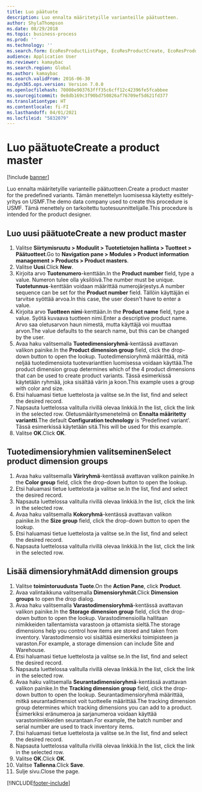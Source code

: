 ```yaml
---
title: Luo päätuote
description: Luo ennalta määritetyille varianteille päätuotteen.
author: ShylaThompson
ms.date: 08/29/2018
ms.topic: business-process
ms.prod: ''
ms.technology: ''
ms.search.form: EcoResProductListPage, EcoResProductCreate, EcoResProductDetails, EcoResProductInventoryDimensionGroups
audience: Application User
ms.reviewer: kamaybac
ms.search.region: Global
ms.author: kamaybac
ms.search.validFrom: 2016-06-30
ms.dyn365.ops.version: Version 7.0.0
ms.openlocfilehash: 70008e903763fff35c6cff12c42396fe5fcabbee
ms.sourcegitcommit: 0e8db169c3f90bd750826af76709ef5d621fd377
ms.translationtype: HT
ms.contentlocale: fi-FI
ms.lasthandoff: 04/01/2021
ms.locfileid: "5832079"
---
```

# <a name="create-a-product-master"></a><span data-ttu-id="91a2a-103">Luo päätuote</span><span class="sxs-lookup"><span data-stu-id="91a2a-103">Create a product master</span></span>

[!include [banner](../../includes/banner.md)]

<span data-ttu-id="91a2a-104">Luo ennalta määritetyille varianteille päätuotteen.</span><span class="sxs-lookup"><span data-stu-id="91a2a-104">Create a product master for the predefined variants.</span></span> <span data-ttu-id="91a2a-105">Tämän menettelyn luomisessa käytetty esittely-yritys on USMF.</span><span class="sxs-lookup"><span data-stu-id="91a2a-105">The demo data company used to create this procedure is USMF.</span></span> <span data-ttu-id="91a2a-106">Tämä menettely on tarkoitettu tuotesuunnittelijalle.</span><span class="sxs-lookup"><span data-stu-id="91a2a-106">This procedure is intended for the product designer.</span></span>


## <a name="create-a-new-product-master"></a><span data-ttu-id="91a2a-107">Luo uusi päätuote</span><span class="sxs-lookup"><span data-stu-id="91a2a-107">Create a new product master</span></span>
1. <span data-ttu-id="91a2a-108">Valitse **Siirtymisruutu > Moduulit > Tuotetietojen hallinta > Tuotteet > Päätuotteet**.</span><span class="sxs-lookup"><span data-stu-id="91a2a-108">Go to **Navigation pane > Modules > Product information management > Products > Product masters**.</span></span>
2. <span data-ttu-id="91a2a-109">Valitse **Uusi**.</span><span class="sxs-lookup"><span data-stu-id="91a2a-109">Click **New**.</span></span>
3. <span data-ttu-id="91a2a-110">Kirjoita arvo **Tuotenumero**-kenttään.</span><span class="sxs-lookup"><span data-stu-id="91a2a-110">In the **Product number** field, type a value.</span></span> <span data-ttu-id="91a2a-111">Numeron tulee olla yksilöivä.</span><span class="sxs-lookup"><span data-stu-id="91a2a-111">The number must be unique.</span></span> <span data-ttu-id="91a2a-112">**Tuotetunnus**-kenttään voidaan määrittää numerojärjestys.</span><span class="sxs-lookup"><span data-stu-id="91a2a-112">A number sequence can be set for the **Product number** field.</span></span> <span data-ttu-id="91a2a-113">Tällöin käyttäjän ei tarvitse syöttää arvoa.</span><span class="sxs-lookup"><span data-stu-id="91a2a-113">In this case, the user doesn't have to enter a value.</span></span>
4. <span data-ttu-id="91a2a-114">Kirjoita arvo **Tuotteen nimi**-kenttään.</span><span class="sxs-lookup"><span data-stu-id="91a2a-114">In the **Product name** field, type a value.</span></span> <span data-ttu-id="91a2a-115">Syötä kuvaava tuotteen nimi.</span><span class="sxs-lookup"><span data-stu-id="91a2a-115">Enter a descriptive product name.</span></span> <span data-ttu-id="91a2a-116">Arvo saa oletusarvon haun nimestä, mutta käyttäjä voi muuttaa arvon.</span><span class="sxs-lookup"><span data-stu-id="91a2a-116">The value defaults to the search name, but this can be changed by the user.</span></span>
5. <span data-ttu-id="91a2a-117">Avaa haku valitsemalla **Tuotedimensioryhmä**-kentässä avattavan valikon painike.</span><span class="sxs-lookup"><span data-stu-id="91a2a-117">In the **Product dimension group** field, click the drop-down button to open the lookup.</span></span> <span data-ttu-id="91a2a-118">Tuotedimensioryhmä määrittää, mitä neljää tuotedimensiota tuotevarianttien luomisessa voidaan käyttää.</span><span class="sxs-lookup"><span data-stu-id="91a2a-118">The product dimension group determines which of the 4 product dimensions that can be used to create product variants.</span></span> <span data-ttu-id="91a2a-119">Tässä esimerkissä käytetään ryhmää, joka sisältää värin ja koon.</span><span class="sxs-lookup"><span data-stu-id="91a2a-119">This example uses a group with color and size.</span></span>
6. <span data-ttu-id="91a2a-120">Etsi haluamasi tietue luettelosta ja valitse se.</span><span class="sxs-lookup"><span data-stu-id="91a2a-120">In the list, find and select the desired record.</span></span>
7. <span data-ttu-id="91a2a-121">Napsauta luettelossa valitulla rivillä olevaa linkkiä.</span><span class="sxs-lookup"><span data-stu-id="91a2a-121">In the list, click the link in the selected row.</span></span> <span data-ttu-id="91a2a-122">Oletusmääritysmenetelmä on **Ennalta määritetty variantti**.</span><span class="sxs-lookup"><span data-stu-id="91a2a-122">The default **Configuration technology** is 'Predefined variant'.</span></span> <span data-ttu-id="91a2a-123">Tässä esimerkissä käytetään sitä.</span><span class="sxs-lookup"><span data-stu-id="91a2a-123">This will be used for this example.</span></span>
8. <span data-ttu-id="91a2a-124">Valitse **OK**.</span><span class="sxs-lookup"><span data-stu-id="91a2a-124">Click **OK**.</span></span>

## <a name="select-product-dimension-groups"></a><span data-ttu-id="91a2a-125">Tuotedimensioryhmien valitseminen</span><span class="sxs-lookup"><span data-stu-id="91a2a-125">Select product dimension groups</span></span>
1. <span data-ttu-id="91a2a-126">Avaa haku valitsemalla **Väriryhmä**-kentässä avattavan valikon painike.</span><span class="sxs-lookup"><span data-stu-id="91a2a-126">In the **Color group** field, click the drop-down button to open the lookup.</span></span>
2. <span data-ttu-id="91a2a-127">Etsi haluamasi tietue luettelosta ja valitse se.</span><span class="sxs-lookup"><span data-stu-id="91a2a-127">In the list, find and select the desired record.</span></span>
3. <span data-ttu-id="91a2a-128">Napsauta luettelossa valitulla rivillä olevaa linkkiä.</span><span class="sxs-lookup"><span data-stu-id="91a2a-128">In the list, click the link in the selected row.</span></span>
4. <span data-ttu-id="91a2a-129">Avaa haku valitsemalla **Kokoryhmä**-kentässä avattavan valikon painike.</span><span class="sxs-lookup"><span data-stu-id="91a2a-129">In the **Size group** field, click the drop-down button to open the lookup.</span></span>
5. <span data-ttu-id="91a2a-130">Etsi haluamasi tietue luettelosta ja valitse se.</span><span class="sxs-lookup"><span data-stu-id="91a2a-130">In the list, find and select the desired record.</span></span>
6. <span data-ttu-id="91a2a-131">Napsauta luettelossa valitulla rivillä olevaa linkkiä.</span><span class="sxs-lookup"><span data-stu-id="91a2a-131">In the list, click the link in the selected row.</span></span>

## <a name="add-dimension-groups"></a><span data-ttu-id="91a2a-132">Lisää dimensioryhmät</span><span class="sxs-lookup"><span data-stu-id="91a2a-132">Add dimension groups</span></span>
1. <span data-ttu-id="91a2a-133">Valitse **toimintoruudusta** **Tuote**.</span><span class="sxs-lookup"><span data-stu-id="91a2a-133">On the **Action Pane**, click **Product**.</span></span>
2. <span data-ttu-id="91a2a-134">Avaa valintaikkuna valitsemalla **Dimensioryhmät**.</span><span class="sxs-lookup"><span data-stu-id="91a2a-134">Click **Dimension groups** to open the drop dialog.</span></span>
3. <span data-ttu-id="91a2a-135">Avaa haku valitsemalla **Varastodimensioryhmä**-kentässä avattavan valikon painike.</span><span class="sxs-lookup"><span data-stu-id="91a2a-135">In the **Storage dimension group** field, click the drop-down button to open the lookup.</span></span> <span data-ttu-id="91a2a-136">Varastodimensioilla hallitaan nimikkeiden tallentamista varastoon ja ottamista sieltä.</span><span class="sxs-lookup"><span data-stu-id="91a2a-136">The storage dimensions help you control how items are stored and taken from inventory.</span></span> <span data-ttu-id="91a2a-137">Varastodimensio voi sisältää esimerkiksi toimipisteen ja varaston.</span><span class="sxs-lookup"><span data-stu-id="91a2a-137">For example, a storage dimension can include Site and Warehouse.</span></span>
4. <span data-ttu-id="91a2a-138">Etsi haluamasi tietue luettelosta ja valitse se.</span><span class="sxs-lookup"><span data-stu-id="91a2a-138">In the list, find and select the desired record.</span></span>
5. <span data-ttu-id="91a2a-139">Napsauta luettelossa valitulla rivillä olevaa linkkiä.</span><span class="sxs-lookup"><span data-stu-id="91a2a-139">In the list, click the link in the selected row.</span></span>
6. <span data-ttu-id="91a2a-140">Avaa haku valitsemalla **Seurantadimensioryhmä**-kentässä avattavan valikon painike.</span><span class="sxs-lookup"><span data-stu-id="91a2a-140">In the **Tracking dimension group** field, click the drop-down button to open the lookup.</span></span> <span data-ttu-id="91a2a-141">Seurantadimensioryhmä määrittää, mitkä seurantadimensiot voit tuotteelle määrittää.</span><span class="sxs-lookup"><span data-stu-id="91a2a-141">The tracking dimension group determines which tracking dimensions you can add to a product.</span></span> <span data-ttu-id="91a2a-142">Esimerkiksi eränumeroa ja sarjanumeroa voidaan käyttää varastonimikkeiden seurantaan.</span><span class="sxs-lookup"><span data-stu-id="91a2a-142">For example, the batch number and serial number are used to track inventory items.</span></span>
7. <span data-ttu-id="91a2a-143">Etsi haluamasi tietue luettelosta ja valitse se.</span><span class="sxs-lookup"><span data-stu-id="91a2a-143">In the list, find and select the desired record.</span></span>
8. <span data-ttu-id="91a2a-144">Napsauta luettelossa valitulla rivillä olevaa linkkiä.</span><span class="sxs-lookup"><span data-stu-id="91a2a-144">In the list, click the link in the selected row.</span></span>
9. <span data-ttu-id="91a2a-145">Valitse **OK**.</span><span class="sxs-lookup"><span data-stu-id="91a2a-145">Click **OK**.</span></span>
10. <span data-ttu-id="91a2a-146">Valitse **Tallenna**.</span><span class="sxs-lookup"><span data-stu-id="91a2a-146">Click **Save**.</span></span>
11. <span data-ttu-id="91a2a-147">Sulje sivu.</span><span class="sxs-lookup"><span data-stu-id="91a2a-147">Close the page.</span></span>



[!INCLUDE[footer-include](../../../includes/footer-banner.md)]